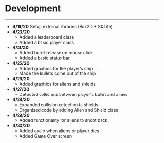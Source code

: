 # Development

---

 - **4/19/20** Setup external libraries (Box2D + SQLite)
 - **4/20/20**
    - Added a leaderboard class
    - Added a basic player class
 - **4/21/20**
    - Added bullet release on mouse click
    - Added a basic status bar            
- **4/25/20**
   - Added graphics for the player's ship
   - Made the bullets come out of the ship
- **4/26/20**
   - Added graphics for aliens and shields
- **4/27/20**
   - Detected collisions between player's bullet and aliens
- **4/28/20**
   - Expanded collision detection to shields
   - Organized code by adding Alien and Shield class   
- **4/29/20**
   - Added functionality for aliens to shoot back
- **4/30/20**
   - Added audio when aliens or player dies
   - Added Game Over screen   
